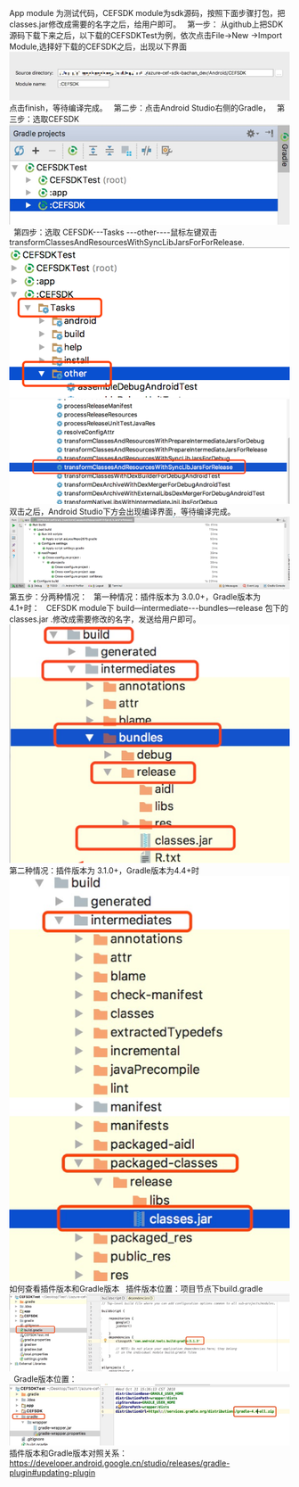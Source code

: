 App module 为测试代码，CEFSDK module为sdk源码，按照下面步骤打包，把classes.jar修改成需要的名字之后，给用户即可。
 
第一步： 从github上把SDK源码下载下来之后，以下载的CEFSDKTest为例，依次点击File->New ->Import Module,选择好下载的CEFSDK之后，出现以下界面
![alt text](../DocImages/addModule.png "addModule.png")
点击finish，等待编译完成。
 
第二步：点击Android Studio右侧的Gradle，
 
第三步：选取CEFSDK
 
![alt text](../DocImages/buildSDK1.png "buildSDK1.png")
 
第四步：选取 CEFSDK---Tasks ---other----鼠标左键双击transformClassesAndResourcesWithSyncLibJarsForForRelease.
![alt text](../DocImages/buildSDK2.png "buildSDK2.png")
![alt text](../DocImages/buildSDK3.png "buildSDK3.png")
双击之后，Android Studio下方会出现编译界面，等待编译完成。
 ![alt text](../DocImages/buildSDKResult.png "buildSDKResult.png")
第五步：分两种情况：
 
 第一种情况：插件版本为 3.0.0+，Gradle版本为4.1+时：
 
CEFSDK module下   build—intermediate---bundles—release 包下的classes.jar  .修改成需要修改的名字，发送给用户即可。
  ![alt text](../DocImages/SDKPath1.png "SDKPath1.png")
第二种情况：插件版本为 3.1.0+，Gradle版本为4.4+时
 ![alt text](../DocImages/SDKPath2.png "SDKPath2.png")
如何查看插件版本和Gradle版本
 
插件版本位置：项目节点下build.gradle
 ![alt text](../DocImages/buildVersion.png "buildVersion.png")
 
Gradle版本位置：
 ![alt text](../DocImages/gradleVersion.png "gradleVersion.png")
插件版本和Gradle版本对照关系：
https://developer.android.google.cn/studio/releases/gradle-plugin#updating-plugin

